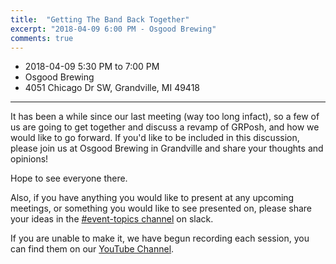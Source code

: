 ```yaml
---
title:  "Getting The Band Back Together"
excerpt: "2018-04-09 6:00 PM - Osgood Brewing"
comments: true
---
```


* 2018-04-09 5:30 PM to 7:00 PM
* Osgood Brewing
* 4051 Chicago Dr SW, Grandville, MI 49418

---

It has been a while since our last meeting (way too long infact), so a few of us are going to get together and discuss a revamp of GRPosh, and how we would like to go forward.
If you'd like to be included in this discussion, please join us at Osgood Brewing in Grandville and share your thoughts and opinions!

Hope to see everyone there.

Also, if you have anything you would like to present at any upcoming meetings, or something you would like to see presented on, please share your ideas in the [#event-topics channel](https://grposh.slack.com/messages/C2EFE0G8L/) on slack.

If you are unable to make it, we have begun recording each session, you can find them on our [YouTube Channel](https://www.youtube.com/channel/UCb9jg2gj9alnFVCXuRuEVaA).
